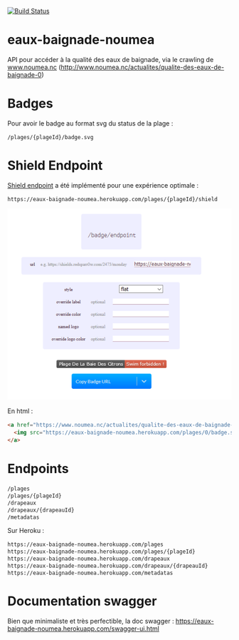 [![Build Status](https://travis-ci.org/adriens/eaux-baignade-noumea.svg?branch=master)](https://travis-ci.org/adriens/eaux-baignade-noumea)


# eaux-baignade-noumea

API pour accéder à la qualité des eaux de baignade, via le crawling de www.noumea.nc (http://www.noumea.nc/actualites/qualite-des-eaux-de-baignade-0)

# Badges

Pour avoir le badge au format svg du status de la plage :

```
/plages/{plageId}/badge.svg
```

# Shield Endpoint

[Shield endpoint](https://shields.io/endpoint) a été implémenté pour une expérience optimale :

```
https://eaux-baignade-noumea.herokuapp.com/plages/{plageId}/shield
```

![Shield example](shield_endpoint.png)


En html :

```html
<a href="https://www.noumea.nc/actualites/qualite-des-eaux-de-baignade-0">
  <img src="https://eaux-baignade-noumea.herokuapp.com/plages/0/badge.svg"/>
</a>
```

# Endpoints

```
/plages
/plages/{plageId}
/drapeaux
/drapeaux/{drapeauId}
/metadatas
```

Sur Heroku :

```
https://eaux-baignade-noumea.herokuapp.com/plages
https://eaux-baignade-noumea.herokuapp.com/plages/{plageId}
https://eaux-baignade-noumea.herokuapp.com/drapeaux
https://eaux-baignade-noumea.herokuapp.com/drapeaux/{drapeauId}
https://eaux-baignade-noumea.herokuapp.com/metadatas
```

# Documentation swagger

Bien que minimaliste et très perfectible, la doc swagger : https://eaux-baignade-noumea.herokuapp.com/swagger-ui.html
